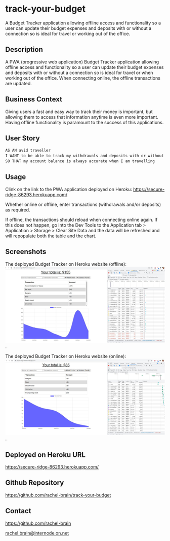# track-your-budget
A Budget Tracker application allowing offline access and functionality so a user can update their budget expenses and deposits with or without a connection so is ideal for travel or working out of the office.


## Description
A PWA (progressive web application) Budget Tracker application allowing offline access and functionality so a user can update their budget expenses and deposits with or without a connection so is ideal for travel or when working out of the office.  When connecting online, the offline transactions are updated. 
    
## Business Context

Giving users a fast and easy way to track their money is important, but allowing them to access that information anytime is even more important. Having offline functionality is paramount to the success of this applications.

## User Story

```md
AS AN avid traveller
I WANT to be able to track my withdrawals and deposits with or without a data/internet connection
SO THAT my account balance is always accurate when I am travelling
```

## Usage
Clink on the link to the PWA application deployed on Heroku:
https://secure-ridge-86293.herokuapp.com/

Whether online or offline, enter transactions (withdrawals and/or deposits) as required.

If offline, the transactions should reload when connecting online again.  If this does not happen, go into the Dev Tools to the Application tab > Application > Storage > Clear Site Data and the data will be refreshed and will repopulate both the table and the chart. 

## Screenshots
The deployed Budget Tracker on Heroku website (offline):
![Screenshot of the deployed Budget Tracker on Heroku website (offline) is shown.](./public/images/UI-offline-screenshot.JPG).


The deployed Budget Tracker on Heroku website (online):
![Screenshot of the deployed Budget Tracker on Heroku website (online) is shown.](./public/images/UI-online-screenshot.JPG).


## Deployed on Heroku URL
https://secure-ridge-86293.herokuapp.com/

## Github Repository
https://github.com/rachel-brain/track-your-budget

## Contact
https://github.com/rachel-brain

rachel.brain@internode.on.net